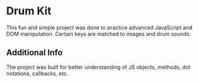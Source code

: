 # Drum Kit
 
This fun and simple project was done to practice advanced JavaScript and DOM manipulation. Certain keys are matched to images and drum sounds.

## Additional Info

The project was built for better understanding of JS objects, methods, dot notations, callbacks, etc.
